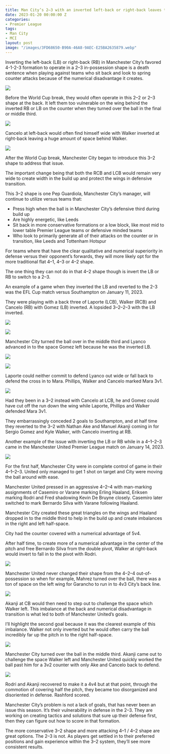 ```yaml
---
title: Man City’s 2–3 with an inverted left-back or right-back leaves them too vulnerable
date: 2023-01-20 00:00:00 Z
categories:
- Premier League
tags:
- Man City
- MCI
layout: post
image: "/images/3FD68650-B90A-46A8-9AEC-E25BA2635879.webp"
---
```


Inverting the left-back (LB) or right-back (RB) in Manchester City’s favored 4-1-2-3 formation to operate in a 2–3 in-possession shape is a death sentence when playing against teams who sit back and look to spring counter attacks because of the numerical disadvantage it creates.

![](/images/05576B30-454C-41C0-92FB-A5474FF5EA49.webp)

Before the World Cup break, they would often operate in this 2–2 or 2–3 shape at the back. It left them too vulnerable on the wing behind the inverted RB or LB on the counter when they turned over the ball in the final or middle third.

![](/images/3FD68650-B90A-46A8-9AEC-E25BA2635879.webp) 

Cancelo at left-back would often find himself wide with Walker inverted at right-back leaving a huge amount of space behind Walker.

![](/images/1529FE20-E92E-48AE-8D30-F91F7F0700DA.webp)

After the World Cup break, Manchester City began to introduce this 3–2 shape to address that issue.

The important change being that both the RCB and LCB would remain very wide to create width in the build up and protect the wings in defensive transition.

This 3–2 shape is one Pep Guardiola, Manchester City’s manager, will continue to utilize versus teams that:

* Press high when the ball is in Manchester City’s defensive third during build up
* Are highly energetic, like Leeds
* Sit back in more conservative formations or a low block, like most mid to lower table Premier League teams or defensive minded teams
* Who look to primarily generate all of their attacks on the counter or in transition, like Leeds and Tottenham Hotspur

For teams where that have the clear qualitative and numerical superiority in defense versus their opponent’s forwards, they will more likely opt for the more traditional flat 4–1, 4–3 or 4–2 shape.

The one thing they can not do in that 4–2 shape though is invert the LB or RB to switch to a 2–3.

An example of a game when they inverted the LB and reverted to the 2-3 was the EFL Cup match versus Southampton on January 11, 2023.

They were playing with a back three of Laporte (LCB), Walker (RCB) and Cancelo (RB) with Gomez (LB) inverted. A lopsided 3–2–2–3 with the LB inverted.

![](/images/9C24D81C-D960-4E1F-ACAE-9349A9283717.webp)

![](/images/F3F89110-9E29-4AC3-BC66-891FFBA01A69.webp)

Manchester City turned the ball over in the middle third and Lyanco advanced in to the space Gomez left because he was the inverted LB.

![](/images/556FEFB0-E763-4C39-BE2F-439EFF828F92.webp)

![](/images/4B8066FB-EAA4-471A-ABE2-8EF913CB2FEF.webp)

Laporte could neither commit to defend Lyanco out wide or fall back to defend the cross in to Mara. Phillips, Walker and Cancelo marked Mara 3v1.

![](/images/49444D03-B3CF-4DB8-ADF7-DAB592574A7E.webp)

Had they been in a 3–2 instead with Cancelo at LCB, he and Gomez could have cut off the run down the wing while Laporte, Phillips and Walker defended Mara 3v1.

They embarrassingly conceded 2 goals to Southampton, and at half time they reverted to the 3–2 with Nathan Ake and Manuel Akanji coming in for Sergio Gomez and Kyle Walker, with Cancelo inverting at RB.

Another example of the issue with inverting the LB or RB while in a 4–1–2–3 came in the Manchester United Premier League match on January 14, 2023.

![](/images/FF5C6CE0-21D9-40B2-8507-D866B4831397.webp) 

For the first half, Manchester City were in complete control of game in their 4–1–2–3. United only managed to get 1 shot on target and City were moving the ball around with ease.

Manchester United pressed in an aggressive 4–2–4 with man-marking assignments of Casemiro or Varane marking Erling Haaland, Eriksen marking Rodri and Fred shadowing Kevin De Bruyne closely. Casemiro later switched to mark Bernardo Silva with Varane following Haaland.

Manchester City created these great triangles on the wings and Haaland dropped in to the middle third to help in the build up and create imbalances in the right and left half-space.

City had the counter covered with a numerical advantage of 5v4.

After half time, to create more of a numerical advantage in the center of the pitch and free Bernardo Silva from the double pivot, Walker at right-back would invert to fall in to the pivot with Rodri.

![](/images/7611673E-0FCC-47B4-A636-73B2BA8B3D3A.webp)

Manchester United never changed their shape from the 4–2–4 out-of-possession so when for example, Mahrez turned over the ball, there was a ton of space on the left wing for Garancho to run in to 4v3 City’s back line.

![](/images/0B1B427D-6D6F-4CCA-AC0F-BF8D626C30F3.webp) 

Akanji at CB would then need to step out to challenge the space which Walker left. This imbalance at the back and numerical disadvantage in transition is what led to both of Manchester United’s goals.

I’ll highlight the second goal because it was the clearest example of this imbalance. Walker not only inverted but he would often carry the ball incredibly far up the pitch in to the right half-space.

![](/images/962E78C3-CAE7-4A89-951D-60416F98545B.webp) 

Manchester City turned over the ball in the middle third. Akanji came out to challenge the space Walker left and Manchester United quickly worked the ball past him for a 3v2 counter with only Ake and Cancelo back to defend.

![](/images/EDB7C75F-F15C-4F6D-AF1A-FA427F88E497.webp) 

Rodri and Akanji recovered to make it a 4v4 but at that point, through the commotion of covering half the pitch, they became too disorganized and disoriented in defense. Rashford scored.

Manchester City’s problem is not a lack of goals, that has never been an issue this season. It’s their vulnerability in defense in the 2–3. They are working on creating tactics and solutions that sure up their defense first, then they can figure out how to score in that formation.

The more conservative 3–2 shape and more attacking 4–1 / 4–2 shape are great options. The 2–3 is not. As players get settled in to their preferred positions and gain experience within the 3–2 system, they’ll see more consistent results.
